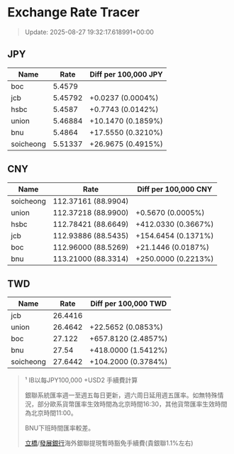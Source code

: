 # Exchange Rate Tracer

> Update: 2025-08-27 19:32:17.618991+00:00

## JPY

| Name      |    Rate | Diff per 100,000 JPY   |
|-----------|---------|------------------------|
| boc       | 5.4579  |                        |
| jcb       | 5.45792 | +0.0237 (0.0004%)      |
| hsbc      | 5.4587  | +0.7743 (0.0142%)      |
| union     | 5.46884 | +10.1470 (0.1859%)     |
| bnu       | 5.4864  | +17.5550 (0.3210%)     |
| soicheong | 5.51337 | +26.9675 (0.4915%)     |

## CNY

| Name      | Rate                | Diff per 100,000 CNY   |
|-----------|---------------------|------------------------|
| soicheong | 112.37161	(88.9904) |                        |
| union     | 112.37218	(88.9900) | +0.5670 (0.0005%)      |
| hsbc      | 112.78421	(88.6649) | +412.0330 (0.3667%)    |
| jcb       | 112.93886	(88.5435) | +154.6454 (0.1371%)    |
| boc       | 112.96000	(88.5269) | +21.1446 (0.0187%)     |
| bnu       | 113.21000	(88.3314) | +250.0000 (0.2213%)    |

## TWD

| Name      |    Rate | Diff per 100,000 TWD   |
|-----------|---------|------------------------|
| jcb       | 26.4416 |                        |
| union     | 26.4642 | +22.5652 (0.0853%)     |
| boc       | 27.122  | +657.8120 (2.4857%)    |
| bnu       | 27.54   | +418.0000 (1.5412%)    |
| soicheong | 27.6442 | +104.2000 (0.3784%)    |


> ¹ IB以每JPY100,000 +USD2 手續費計算
>
> 銀聯系統匯率週一至週五每日更新，週六周日延用週五匯率。如無特殊情況，部分歐系貨幣匯率生效時間為北京時間16:30，其他貨幣匯率生效時間為北京時間11:00。
>
> BNU下班時間匯率較差。
>
> [立橋](https://www.wlbank.com.mo/uploads/ueditor/file/20181211/1544536513900230.pdf)/[發展銀行](https://www.mdb.com.mo/Service_Charges_20230728.pdf)海外銀聯提現暫時豁免手續費(貴銀聯1.1%左右)

